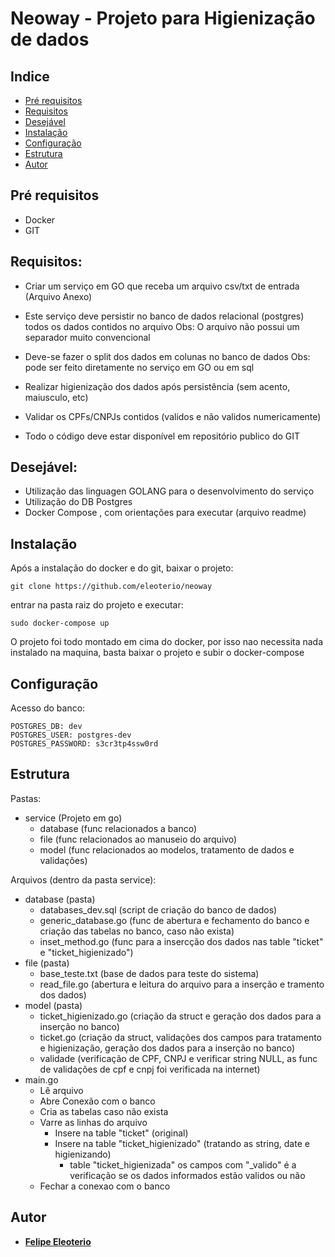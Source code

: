 # Neoway - Projeto para Higienização de dados


## Indice

* [Pré requisitos](#pré-requisitos)
* [Requisitos](#requisitos)
* [Desejável](#desejável)
* [Instalação](#instalação)
* [Configuração](#configuração)
* [Estrutura](#estrutura)
* [Autor](#autor)

## Pré requisitos
- Docker 
- GIT

## Requisitos:
- Criar um serviço em GO que receba um arquivo csv/txt de entrada (Arquivo Anexo)
- Este serviço deve persistir no banco de dados relacional (postgres) todos os dados contidos no arquivo
  Obs: O arquivo não possui um separador muito convencional
 
- Deve-se fazer o split dos dados em colunas no banco de dados
 Obs: pode ser feito diretamente no serviço em GO ou em sql
 
- Realizar higienização dos dados após persistência (sem acento, maiusculo, etc)
- Validar os CPFs/CNPJs contidos (validos e não validos numericamente)
- Todo o código deve estar disponível em repositório publico do GIT
 
## Desejável:
- Utilização das linguagen GOLANG para o desenvolvimento do serviço
- Utilização do DB Postgres
- Docker Compose , com orientações para executar (arquivo readme)

## Instalação
Após a instalação do docker e do git, baixar o projeto:
```
git clone https://github.com/eleoterio/neoway
```
entrar na pasta raiz do projeto e executar:
```
sudo docker-compose up
```
O projeto foi todo montado em cima do docker, por isso nao necessita nada instalado na maquina, basta baixar o projeto e subir o docker-compose

## Configuração
Acesso do banco:
```
POSTGRES_DB: dev
POSTGRES_USER: postgres-dev
POSTGRES_PASSWORD: s3cr3tp4ssw0rd
```
## Estrutura
Pastas:

- service (Projeto em go)
    - database (func relacionados a banco)
    - file (func relacionados ao manuseio do arquivo)
    - model (func relacionados ao modelos, tratamento de dados e validações)

Arquivos (dentro da pasta service):

- database (pasta)
    - databases_dev.sql (script de criação do banco de dados)
    - generic_database.go (func de abertura e fechamento do banco e criação das tabelas no banco, caso não exista)
    - inset_method.go (func para a insercção dos dados nas table "ticket" e "ticket_higienizado")
- file (pasta)
    - base_teste.txt (base de dados para teste do sistema)
    - read_file.go (abertura e leitura do arquivo para a inserção e tramento dos dados)
- model (pasta)
    - ticket_higienizado.go (criação da struct e geração dos dados para a inserção no banco)
    - ticket.go (criação da struct, validações dos campos para tratamento e higienização, geração dos dados para a inserção no banco)
    - validade (verificação de CPF, CNPJ e verificar string NULL, as func de validações de cpf e cnpj foi verificada na internet)
- main.go
    - Lê arquivo
    - Abre Conexão com o banco
    - Cria as tabelas caso não exista
    - Varre as linhas do arquivo
        - Insere na table "ticket" (original)
        - Insere na table "ticket_higienizado" (tratando as string, date e higienizando)
            - table "ticket_higienizada" os campos com "_valido" é a verificação se os dados informados estão validos ou não
    - Fechar a conexao com o banco

## Autor
* **[Felipe Eleoterio](https://www.linkedin.com/in/felipeeleoterio/)**
